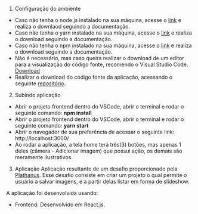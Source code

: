 1. Configuração do ambiente
- Caso não tenha o node.js instalado na sua máquina, acesse o [link](https://nodejs.org/en/download/) e realiza o downlaod seguindo a documentação.
- Caso não tenha o yarn instalado na sua máquina, acesse o [link](https://classic.yarnpkg.com/en/docs/install/#windows-stable) e realiza o download seguindo a documentação.
- Caso não tenha o npm instalado na sua máquina, acesse o [link](https://nodejs.org/en/download/) e realiza o download seguindo a documentação.
- Não é necessário, mas caso queira realizar o download de um editor para a visualização do código fonte, recomendo o Visual Studio Code. [Download](https://code.visualstudio.com/download)
- Realizar o download do código fonte da aplicação, acessando o seguinte [repositório]().

2. Subindo aplicação
- Abrir o projeto frontend dentro do VSCode, abrir o terminal e rodar o seguinte comando: **npm install**
- Abrir o projeto frontend dentro do VSCode, abrir o terminal e rodar o seguinte comando: **yarn start**
- Abrir o navegador de sua preferência de acessar o seguinte link: http://localhost:3000/
- Ao rodar a aplicação, a tela home terá três(3) botões, mas apenas 1 deles (câmera - Adicionar imagem) que possui ação, os demais são meramente ilustrativos. 

3. Aplicação
Aplicação resultante de um desafio proporcionado pela [Plathanus](plathanus.com.br). Esse desafio consiste em criar um projeto o qual permite o usuário a salvar imagens,
e a partir delas listar em forma de slideshow. 

A aplicação foi desenvolvida usando:
- Frontend: Desenvolvido em React.js.
